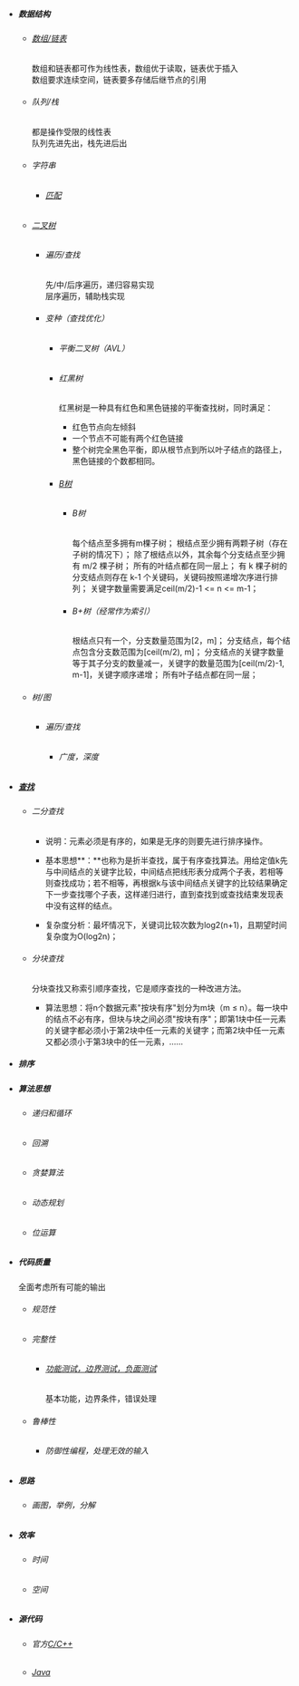 * ##### 数据结构

  * ###### [数组/链表](https://www.cnblogs.com/xiaoyouPrince/p/8043798.html)

    数组和链表都可作为线性表，数组优于读取，链表优于插入  
    数组要求连续空间，链表要多存储后继节点的引用

  * ###### 队列/栈

    都是操作受限的线性表  
    队列先进先出，栈先进后出

  * ###### 字符串

    * ###### [匹配](https://blog.csdn.net/u011467044/article/details/55008649)
  * ###### [二叉树](http://www.cnblogs.com/polly333/p/4740355.html)

    * ###### 遍历/查找

      先/中/后序遍历，递归容易实现  
      层序遍历，辅助栈实现

    * ###### 变种（查找优化）

      * ###### 平衡二叉树（AVL）
      * ###### 红黑树

        红黑树是一种具有红色和黑色链接的平衡查找树，同时满足：

        * 红色节点向左倾斜
        * 一个节点不可能有两个红色链接
        * 整个树完全黑色平衡，即从根节点到所以叶子结点的路径上，黑色链接的个数都相同。

      * ###### [B树](https://www.cnblogs.com/George1994/p/7008732.html)

        * ###### B树

          每个结点至多拥有m棵子树；
          根结点至少拥有两颗子树（存在子树的情况下）；
          除了根结点以外，其余每个分支结点至少拥有 m/2 棵子树；
          所有的叶结点都在同一层上；
          有 k 棵子树的分支结点则存在 k-1 个关键码，关键码按照递增次序进行排列；
          关键字数量需要满足ceil\(m/2\)-1 &lt;= n &lt;= m-1；
        * ###### B+树（经常作为索引）

          根结点只有一个，分支数量范围为\[2，m\]；
          分支结点，每个结点包含分支数范围为\[ceil\(m/2\), m\]；
          分支结点的关键字数量等于其子分支的数量减一，关键字的数量范围为\[ceil\(m/2\)-1, m-1\]，关键字顺序递增；
          所有叶子结点都在同一层；
  * ###### 树/图

    * ###### 遍历/查找

      * ###### 广度，深度
* ##### [查找](https://www.cnblogs.com/yw09041432/p/5908444.html)

  * ###### 二分查找

    * 说明：元素必须是有序的，如果是无序的则要先进行排序操作。

    * 基本思想**：**也称为是折半查找，属于有序查找算法。用给定值k先与中间结点的关键字比较，中间结点把线形表分成两个子表，若相等则查找成功；若不相等，再根据k与该中间结点关键字的比较结果确定下一步查找哪个子表，这样递归进行，直到查找到或查找结束发现表中没有这样的结点。

    * 复杂度分析：最坏情况下，关键词比较次数为log2\(n+1\)，且期望时间复杂度为O\(log2n\)；
  * ###### 分块查找

    分块查找又称索引顺序查找，它是顺序查找的一种改进方法。

    * 算法思想：将n个数据元素"按块有序"划分为m块（m ≤ n）。每一块中的结点不必有序，但块与块之间必须"按块有序"；即第1块中任一元素的关键字都必须小于第2块中任一元素的关键字；而第2块中任一元素又都必须小于第3块中的任一元素，……
* ##### 排序
* ##### 算法思想

  * ###### 递归和循环
  * ###### 回溯
  * ###### 贪婪算法
  * ###### 动态规划
  * ###### 位运算
* ##### 代码质量

  全面考虑所有可能的输出

  * ###### 规范性
  * ###### 完整性

    * ###### [功能测试，边界测试，负面测试](#)

      基本功能，边界条件，错误处理
  * ###### 鲁棒性

    * ###### 防御性编程，处理无效的输入

* ##### 思路

  * ###### 画图，举例，分解
* ##### 效率

  * ###### 时间
  * ###### 空间
* ##### 源代码

  * ###### 官方[C/C++](https://github.com/zhedahht/CodingInterviewChinese2)
  * ###### [Java](https://github.com/dmqm/CodingInterviews)



